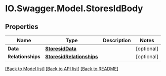 # IO.Swagger.Model.StoresIdBody
## Properties

Name | Type | Description | Notes
------------ | ------------- | ------------- | -------------
**Data** | [**StoresidData**](StoresidData.md) |  | [optional] 
**Relationships** | [**StoresidRelationships**](StoresidRelationships.md) |  | [optional] 

[[Back to Model list]](../README.md#documentation-for-models) [[Back to API list]](../README.md#documentation-for-api-endpoints) [[Back to README]](../README.md)

